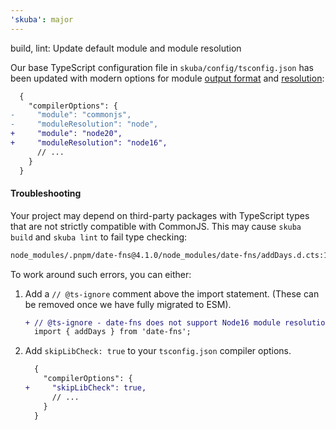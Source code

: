 ```yaml
---
'skuba': major
---
```


build, lint: Update default module and module resolution

Our base TypeScript configuration file in `skuba/config/tsconfig.json` has been updated with modern options for module [output format](https://www.typescriptlang.org/docs/handbook/modules/reference.html#the-module-compiler-option) and [resolution](https://www.typescriptlang.org/docs/handbook/modules/reference.html#the-moduleresolution-compiler-option):

```diff
  {
    "compilerOptions": {
-     "module": "commonjs",
-     "moduleResolution": "node",
+     "module": "node20",
+     "moduleResolution": "node16",
      // ...
    }
  }
```

#### Troubleshooting

Your project may depend on third-party packages with TypeScript types that are not strictly compatible with CommonJS. This may cause `skuba build` and `skuba lint` to fail type checking:

```bash
node_modules/.pnpm/date-fns@4.1.0/node_modules/date-fns/addDays.d.cts:1:46 - error TS1541: Type-only import of an ECMAScript module from a CommonJS module must have a 'resolution-mode' attribute.
```

To work around such errors, you can either:

1. Add a `// @ts-ignore` comment above the import statement. (These can be removed once we have fully migrated to ESM).

   ```diff
   + // @ts-ignore - date-fns does not support Node16 module resolution, remove this when we move to ESM.
     import { addDays } from 'date-fns';
   ```

2. Add `skipLibCheck: true` to your `tsconfig.json` compiler options.

   ```diff
     {
       "compilerOptions": {
   +     "skipLibCheck": true,
         // ...
       }
     }
   ```
